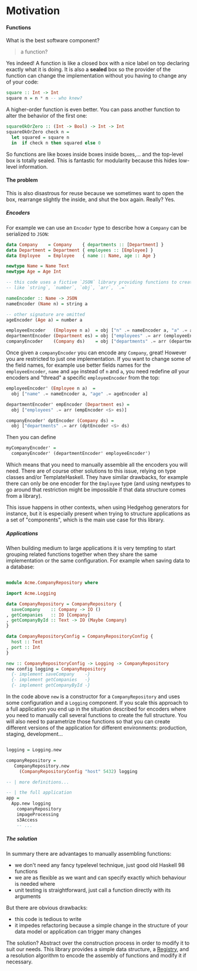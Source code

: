 # Motivation


#### Functions

What is the best software component?

> a function?

Yes indeed! A function is like a closed box with a nice label on top declaring exactly what it is doing.
It is also a **sealed** box so the provider of the function can change the implementation without you having to change any of your code:

```haskell
square :: Int -> Int
square n = n * n -- who knew?
```

A higher-order function is even better. You can pass another function to alter the behavior of the first one:

```haskell
squareOkOrZero :: (Int -> Bool) -> Int -> Int
squareOkOrZero check n =
  let squared = square n
  in  if check n then squared else 0
```

So functions are like boxes inside boxes inside boxes,... and the top-level box is totally sealed. This is fantastic
for modularity because this hides low-level information.

#### The problem

This is also disastrous for reuse because we sometimes want to open the box, rearrange slightly the inside, and shut the box again. Really? Yes.

##### Encoders

For example we can use an `Encoder` type to describe how a `Company` can be serialized to `JSON`:
```haskell
data Company    = Company    { departments :: [Department] }
data Department = Department { employees :: [Employee] }
data Employee   = Employee   { name :: Name, age :: Age }

newtype Name = Name Text
newtype Age = Age Int

-- this code uses a fictive `JSON` library providing functions to create JSON values
-- like `string`, `number`, `obj`, `arr`, `.=`

nameEncoder :: Name -> JSON
nameEncoder (Name n) = string a

-- other signature are omitted
ageEncoder (Age a) = number a

employeeEncoder   (Employee n a)  = obj ["n" .= nameEncoder a, "a" .= ageEncoder a]
departmentEncoder (Department es) = obj ["employees" .= arr (employeeEncoder <$> es)]
companyEncoder    (Company ds)    = obj ["departments" .= arr (departmentEncoder <$> ds)]
```

Once given a `companyEncoder` you can encode any `Company`, great! However you are restricted to just one implementation. If you want to change some of the field names, for example use better fields names for the `employeeEncoder`, `name` and `age` instead of `n` and `a`, you need redefine *all* your encoders and "thread" a specific `employeeEncoder` from the top:
```haskell
employeeEncoder' (Employee n a)  =
  obj ["name" .= nameEncoder a, "age" .= ageEncoder a]

departmentEncoder' empEncoder (Department es) =
  obj ["employees" .= arr (empEncoder <$> es)]

companyEncoder' dptEncoder (Company ds) =
  obj ["departments" .= arr (dptEncoder <$> ds)
```

Then you can define
```haskell
myCompanyEncoder' =
  companyEncoder' (departmentEncoder' employeeEncoder')
```
Which means that you need to manually assemble all the encoders you will need. There are of course other solutions to this issue, relying on type classes and/or TemplateHaskell. They have similar drawbacks, for example there can only be one encoder for the `Employee` type (and using newtypes to go around that restriction might be impossible if that data structure comes from a library).

This issue happens in other contexts, when using Hedgehog generators for instance, but it is especially present when trying to structure applications as a set of "components", which is the main use case for this library.

##### Applications

When building medium to large applications it is very tempting to start grouping related functions together when they share the same implementation or the same configuration. For example when saving data to a database:
```haskell

module Acme.CompanyRepository where

import Acme.Logging

data CompanyRepository = CompanyRepository {
  saveCompany    :: Company -> IO ()
, getCompanies   :: IO [Company]
, getCompanyById :: Text -> IO (Maybe Company)
}

data CompanyRepositoryConfig = CompanyRepositoryConfig {
  host :: Text
, port :: Int
}

new :: CompanyRepositoryConfig -> Logging -> CompanyRepository
new config logging = CompanyRepository
  {- implement saveCompany    -}
  {- implement getCompanies   -}
  {- implement getCompanyById -}
```

In the code above `new` is a constructor for a `CompanyRepository` and uses some configuration and a `Logging` component. If you scale this approach to a full application you end up in the situation described for encoders where you need to manually call several functions to create the full structure. You will also need to parametrize those functions so that you can create different versions of the application for different environments: production, staging, development...
```haskell

logging = Logging.new

companyRepository =
   CompanyRepository.new
     (CompanyRepositoryConfig "host" 5432) logging

-- | more definitions...

-- | the full application
app =
  App.new logging
    companyRepository
    impageProcessing
    s3Access
    -- ...
```

##### The solution

In summary there are advantages to manually assembling functions:

 - we don't need any fancy typelevel technique, just good old Haskell 98 functions
 - we are as flexible as we want and can specify exactly which behaviour is needed where
 - unit testing is straightforward, just call a function directly with its arguments

But there are obvious drawbacks:

 - this code is tedious to write
 - it impedes refactoring because a simple change in the structure of your data model or application can trigger many changes

The solution? Abstract over the construction process in order to modify it to suit our needs. This library provides a simple data structure, a [Registry](./registry.md), and a resolution algorithm to encode the assembly of functions and modify it if necessary.
